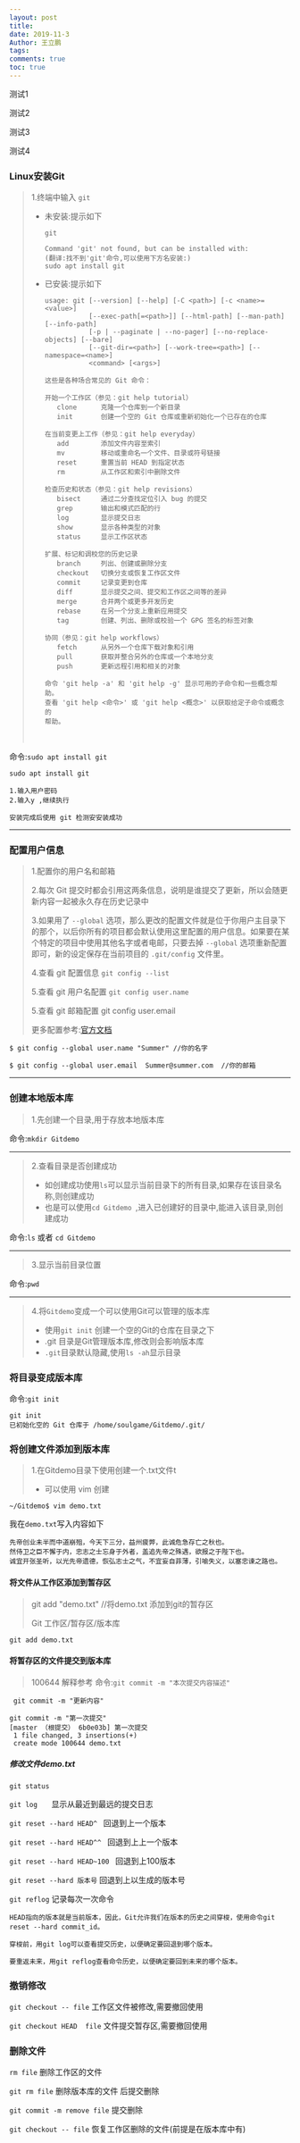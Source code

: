 ```yaml
---
layout: post
title: 
date: 2019-11-3
Author: 王立鹏 
tags:
comments: true
toc: true
---
```


测试1

测试2

测试3

测试4

### Linux安装Git

> 1.终端中输入 `git`
>
> - 未安装:提示如下
>
> 	```
> 	git
> 	
> 	Command 'git' not found, but can be installed with:
> 	(翻译:找不到'git'命令,可以使用下方名安装:)
> 	sudo apt install git
> 	
> 	```
>
> - 已安装:提示如下
>
> 	```
> 	usage: git [--version] [--help] [-C <path>] [-c <name>=<value>]
> 	           [--exec-path[=<path>]] [--html-path] [--man-path] [--info-path]
> 	           [-p | --paginate | --no-pager] [--no-replace-objects] [--bare]
> 	           [--git-dir=<path>] [--work-tree=<path>] [--namespace=<name>]
> 	           <command> [<args>]
> 	
> 	这些是各种场合常见的 Git 命令：
> 	
> 	开始一个工作区（参见：git help tutorial）
> 	   clone      克隆一个仓库到一个新目录
> 	   init       创建一个空的 Git 仓库或重新初始化一个已存在的仓库
> 	
> 	在当前变更上工作（参见：git help everyday）
> 	   add        添加文件内容至索引
> 	   mv         移动或重命名一个文件、目录或符号链接
> 	   reset      重置当前 HEAD 到指定状态
> 	   rm         从工作区和索引中删除文件
> 	
> 	检查历史和状态（参见：git help revisions）
> 	   bisect     通过二分查找定位引入 bug 的提交
> 	   grep       输出和模式匹配的行
> 	   log        显示提交日志
> 	   show       显示各种类型的对象
> 	   status     显示工作区状态
> 	
> 	扩展、标记和调校您的历史记录
> 	   branch     列出、创建或删除分支
> 	   checkout   切换分支或恢复工作区文件
> 	   commit     记录变更到仓库
> 	   diff       显示提交之间、提交和工作区之间等的差异
> 	   merge      合并两个或更多开发历史
> 	   rebase     在另一个分支上重新应用提交
> 	   tag        创建、列出、删除或校验一个 GPG 签名的标签对象
> 	
> 	协同（参见：git help workflows）
> 	   fetch      从另外一个仓库下载对象和引用
> 	   pull       获取并整合另外的仓库或一个本地分支
> 	   push       更新远程引用和相关的对象
> 	
> 	命令 'git help -a' 和 'git help -g' 显示可用的子命令和一些概念帮助。
> 	查看 'git help <命令>' 或 'git help <概念>' 以获取给定子命令或概念的
> 	帮助。
> 	```
>
>
> ​	

命令:`sudo apt install git`

```
sudo apt install git

1.输入用户密码
2.输入y ,继续执行

安装完成后使用 git 检测安安装成功
```

---

### 配置用户信息

> 1.配置你的用户名和邮箱
>
> 2.每次 Git 提交时都会引用这两条信息，说明是谁提交了更新，所以会随更新内容一起被永久存在历史记录中
>
> 3.如果用了 `--global` 选项，那么更改的配置文件就是位于你用户主目录下的那个，以后你所有的项目都会默认使用这里配置的用户信息。如果要在某个特定的项目中使用其他名字或者电邮，只要去掉 `--global` 选项重新配置即可，新的设定保存在当前项目的 `.git/config` 文件里。
>
> 4.查看 git 配置信息 `git config --list`
>
> 5.查看 git 用户名配置 `git config user.name`
>
> 5.查看 git 邮箱配置 git config user.email
>
> 更多配置参考:[官方文档](https://git-scm.com/book/zh/v1/%E8%B5%B7%E6%AD%A5-%E5%88%9D%E6%AC%A1%E8%BF%90%E8%A1%8C-Git-%E5%89%8D%E7%9A%84%E9%85%8D%E7%BD%AE)

```
$ git config --global user.name "Summer" //你的名字

$ git config --global user.email  Summer@summer.com  //你的邮箱
```

---

###  创建本地版本库

> 1.先创建一个目录,用于存放本地版本库 

命令:`mkdir Gitdemo`

---

> 2.查看目录是否创建成功 
>
> - 如创建成功使用`ls`可以显示当前目录下的所有目录,如果存在该目录名称,则创建成功
> - 也是可以使用`cd Gitdemo `,进入已创建好的目录中,能进入该目录,则创建成功

命令:`ls` 或者 `cd Gitdemo `   

---

> 3.显示当前目录位置

命令:`pwd`

---

> 4.将`Gitdemo`变成一个可以使用Git可以管理的版本库 
>
> - 使用`git init` 创建一个空的Git的仓库在目录之下
> - .git 目录是Git管理版本库,修改则会影响版本库 
> - `.git`目录默认隐藏,使用`ls -ah`显示目录

### 将目录变成版本库

命令:`git init`

```
git init
已初始化空的 Git 仓库于 /home/soulgame/Gitdemo/.git/
```

### 将创建文件添加到版本库

> 1.在Gitdemo目录下使用创建一个.txt文件t
>
> - 可以使用 vim 创建 

```
~/Gitdemo$ vim demo.txt
```

我在`demo.txt`写入内容如下

```
先帝创业未半而中道崩殂，今天下三分，益州疲弊，此诚危急存亡之秋也。
然侍卫之臣不懈于内，忠志之士忘身于外者，盖追先帝之殊遇，欲报之于陛下也。
诚宜开张圣听，以光先帝遗德，恢弘志士之气，不宜妄自菲薄，引喻失义，以塞忠谏之路也。
```

#### 将文件从工作区添加到暂存区

> git add "demo.txt"   //将demo.txt 添加到git的暂存区
>
> Git 工作区/暂存区/版本库 

`git add demo.txt`

#### 将暂存区的文件提交到版本库

> 100644 解释参考      命令:`git commit -m "本次提交内容描述"`

` git commit -m "更新内容"`

```
git commit -m "第一次提交"
[master （根提交） 6b0e03b] 第一次提交
 1 file changed, 3 insertions(+)
 create mode 100644 demo.txt
```

#####  修改文件demo.txt

`git status` 

`git log   ` 	显示从最近到最远的提交日志

`git reset --hard HEAD^ `	回退到上一个版本

`git reset --hard HEAD^^ `	回退到上上一个版本

`git reset --hard HEAD~100 `	回退到上100版本 

`git reset --hard 版本号`	回退到上以生成的版本号

`git reflog`	记录每次一次命令

```
HEAD指向的版本就是当前版本，因此，Git允许我们在版本的历史之间穿梭，使用命令git reset --hard commit_id。

穿梭前，用git log可以查看提交历史，以便确定要回退到哪个版本。

要重返未来，用git reflog查看命令历史，以便确定要回到未来的哪个版本。
```

### 撤销修改

`git checkout -- file`	工作区文件被修改,需要撤回使用

`git checkout HEAD  file` 文件提交暂存区,需要撤回使用

### 删除文件

`rm file`	删除工作区的文件

`git rm file`	删除版本库的文件 后提交删除

`git commit -m remove file` 	提交删除

`git checkout -- file` 恢复工作区删除的文件(前提是在版本库中有)

